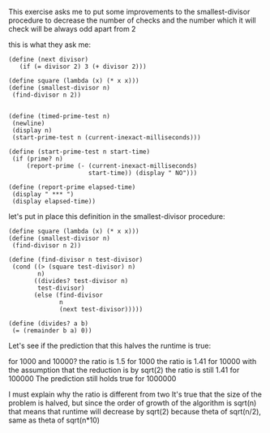 This exercise asks me to put some improvements to the smallest-divisor procedure to decrease the number of checks
and the number which it will check will be always odd apart from 2

this is what they ask me:

 ``` racket
(define (next divisor)
	(if (= divisor 2) 3 (+ divisor 2)))
	
(define square (lambda (x) (* x x)))
(define (smallest-divisor n)
  (find-divisor n 2))


(define (timed-prime-test n)
  (newline)
  (display n)
  (start-prime-test n (current-inexact-milliseconds)))

(define (start-prime-test n start-time)
  (if (prime? n)
      (report-prime (- (current-inexact-milliseconds) 
                       start-time)) (display " NO")))

(define (report-prime elapsed-time)
  (display " *** ")
  (display elapsed-time))
 ```
	
let's put in place this definition in the smallest-divisor procedure:

 ``` racket
(define square (lambda (x) (* x x)))
(define (smallest-divisor n)
  (find-divisor n 2))

(define (find-divisor n test-divisor)
  (cond ((> (square test-divisor) n) 
         n)
        ((divides? test-divisor n) 
         test-divisor)
        (else (find-divisor 
               n 
               (next test-divisor)))))

(define (divides? a b)
  (= (remainder b a) 0))
 ```

Let's see if the prediction that this halves the runtime is true:

for 1000 and 10000?
the ratio is 1.5 for 1000
the ratio is 1.41 for 10000 with the assumption that the reduction is by sqrt(2)
the ratio is still 1.41 for 100000
The prediction still holds true for 1000000

I must explain why the ratio is different from two
It's true that the size of the problem is halved, but since the order of growth of the algorithm is sqrt(n) that means that 
runtime will decrease by sqrt(2) because theta of sqrt(n/2), same as theta of sqrt(n*10) 